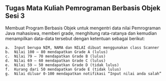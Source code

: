 ##  Tugas Mata Kuliah Pemrograman Berbasis Objek Sesi 3

Membuat Program Berbasis Objek untuk mengentri data nilai Pemrograman Java mahasiswa, memberi grade, menghitung rata-ratanya dan kemudian menampilkan data-data tersebut dengan ketentuan sebagai berikut:

    a.	Input berupa NIM, NAMA dan NILAI dibuat menggunakan class Scanner
    b.	Nilai 100 – 80 mendapatkan Grade A (lulus)
    c.	Nilai 79 – 70 mendapatkan Grade B (lulus)
    d.	Nilai 69 – 60 mendapatkan Grade C (lulus)
    e.	Nilai 59 – 50 mendapatkan Grade D (tidak lulus)
    f.	Kurang dari 50 mendapatkan Grade E (tidak lulus)
    g.	Nilai diluar 0-100 mendapatkan notifikasi “Input nilai anda salah” 
